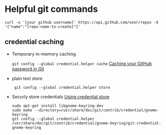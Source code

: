 # Helpful git commands

```curl -u '[your github username]' https://api.github.com/user/repos -d '{"name":"[repo-name-to-create]"}'```

## credential caching

* Temporary in-memory caching

  ```git config --global credential.helper cache```  [Caching your GitHub password in Git](https://help.github.com/articles/caching-your-github-password-in-git/#platform-linux)
  
* plain text store

  ``` git config --global credential.helper store```

* Securly store credentials [Using credential store](https://askubuntu.com/a/776335)

  ```text
  sudo apt-get install libgnome-keyring-dev
  sudo make --directory=/usr/share/doc/git/contrib/credential/gnome-keyring
  git config --global credential.helper /usr/share/doc/git/contrib/credential/gnome-keyring/git-credential-gnome-keyring
  ```

